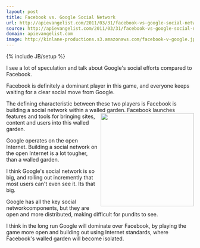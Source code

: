 ```yaml
---
layout: post
title: Facebook vs. Google Social Network
url: http://apievangelist.com/2011/03/31/facebook-vs-google-social-network/
source: http://apievangelist.com/2011/03/31/facebook-vs-google-social-network/
domain: apievangelist.com
image: http://kinlane-productions.s3.amazonaws.com/facebook-v-google.jpg
---
```

{% include JB/setup %}<p>I see a lot of speculation and talk about Google's social efforts compared to Facebook.<p></p>
Facebook is definitely a dominant player in this game, and everyone keeps waiting for a clear social move from Google.<p></p>
The defining characteristic between these two players is Facebook is building a social network within a walled garden.
<img src="http://kinlane-productions.s3.amazonaws.com/facebook-v-google.jpg" alt="" width="250" align="right" />
Facebook launches features and tools for bringing sites, content and users into this walled garden.<p></p>
Google operates on the open Internet. Building a social network on the open Internet is a lot tougher, than a walled garden.<p></p>
I think Google's social network is so big, and rolling out incremently that most users can't even see it. Its that big.<p></p>
Google has all the key social networkcomponents, but they are open and more distributed, making difficult for pundits to see.<p></p>
I think in the long run Google will dominate over Facebook, by playing the game more open and building out using Internet standards, where Facebook's walled garden will become isolated.</p>
